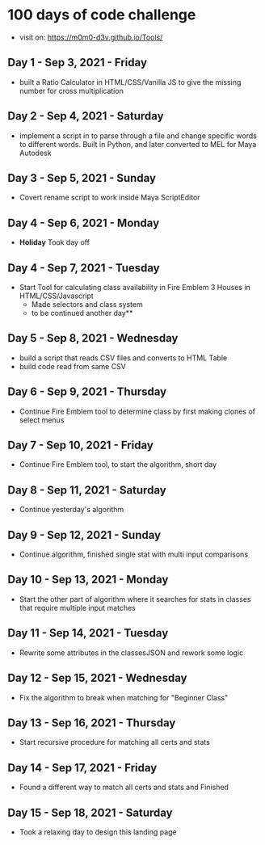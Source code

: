 # 100 days of code challenge
- visit on: https://m0m0-d3v.github.io/Tools/

## Day 1 - Sep 3, 2021 - Friday
- built a Ratio Calculator in HTML/CSS/Vanilla JS to give the missing number for cross multiplication

## Day 2 - Sep 4, 2021 - Saturday
- implement a script in to parse through a file and change specific words to different words. Built in Python, and later converted to MEL for Maya Autodesk 
## Day 3 - Sep 5, 2021 - Sunday
- Covert rename script to work inside Maya ScriptEditor
## Day 4 - Sep 6, 2021 - Monday
- **Holiday** Took day off
## Day 4 - Sep 7, 2021 - Tuesday
- Start Tool for calculating class availability in Fire Emblem 3 Houses in HTML/CSS/Javascript
  - Made selectors and class system
  - to be continued another day**
## Day 5 - Sep 8, 2021 - Wednesday
- build a script that reads CSV files and converts to HTML Table
- build code read from same CSV
## Day 6 - Sep 9, 2021 - Thursday
- Continue Fire Emblem tool to determine class by first making clones of select menus
## Day 7 - Sep 10, 2021 - Friday
- Continue Fire Emblem tool, to start the algorithm, short day
## Day 8 - Sep 11, 2021 - Saturday
- Continue yesterday's algorithm
## Day 9 - Sep 12, 2021 - Sunday
- Continue algorithm, finished single stat with multi input comparisons
## Day 10 - Sep 13, 2021 - Monday
- Start the other part of algorithm where it searches for stats in classes that require multiple input matches
## Day 11 - Sep 14, 2021 - Tuesday
- Rewrite some attributes in the classesJSON and rework some logic
## Day 12 - Sep 15, 2021 - Wednesday
- Fix the algorithm to break when matching for "Beginner Class"
## Day 13 - Sep 16, 2021 - Thursday
- Start recursive procedure for matching all certs and stats
## Day 14 - Sep 17, 2021 - Friday
- Found a different way to match all certs and stats and Finished
## Day 15 - Sep 18, 2021 - Saturday
- Took a relaxing day to design this landing page
